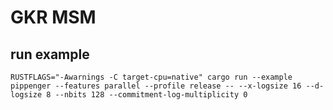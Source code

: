 # GKR MSM

## run example
```
RUSTFLAGS="-Awarnings -C target-cpu=native" cargo run --example pippenger --features parallel --profile release -- --x-logsize 16 --d-logsize 8 --nbits 128 --commitment-log-multiplicity 0
```
